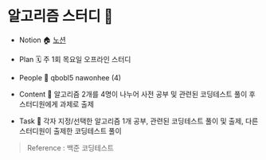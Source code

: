 # 알고리즘 스터디 🔗
- Notion 🏠  [노션](https://cut-option-637.notion.site/dfa5bb6d98364c7ba959e9841d696be2)

- Plan 🗓️  주 1회 목요일 오프라인 스터디

- People 👥  qbobl5 nawonhee (4)

- Content 💭  알고리즘 2개를 4명이 나누어 사전 공부 및 관련된 코딩테스트 풀이 후 스터디원에게 과제로 출제

- Task 📝  각자 지정/선택한 알고리즘 1개 공부, 관련된 코딩테스트 풀이 및 출제, 다른 스터디원이 출제한 코딩테스트 풀이


> Reference : 백준 코딩테스트
